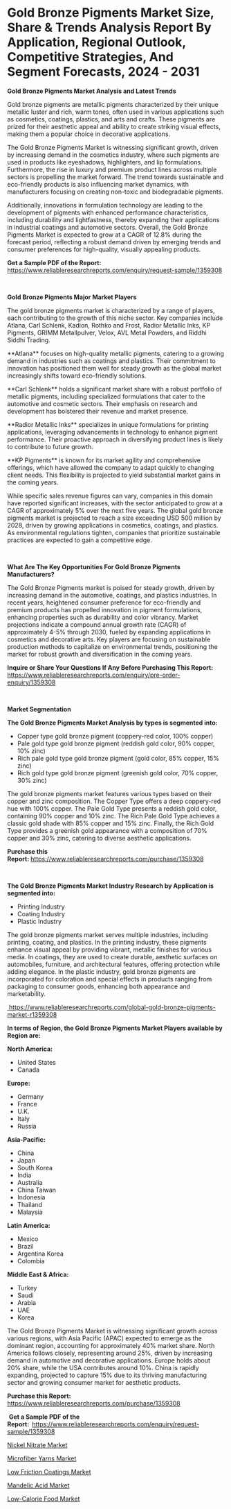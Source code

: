 <p><h1>Gold Bronze Pigments Market Size, Share & Trends Analysis Report By Application, Regional Outlook, Competitive Strategies, And Segment Forecasts, 2024 - 2031</h1></p><p><strong>Gold Bronze Pigments Market Analysis and Latest Trends</strong></p>
<p><p>Gold bronze pigments are metallic pigments characterized by their unique metallic luster and rich, warm tones, often used in various applications such as cosmetics, coatings, plastics, and arts and crafts. These pigments are prized for their aesthetic appeal and ability to create striking visual effects, making them a popular choice in decorative applications.</p><p>The Gold Bronze Pigments Market is witnessing significant growth, driven by increasing demand in the cosmetics industry, where such pigments are used in products like eyeshadows, highlighters, and lip formulations. Furthermore, the rise in luxury and premium product lines across multiple sectors is propelling the market forward. The trend towards sustainable and eco-friendly products is also influencing market dynamics, with manufacturers focusing on creating non-toxic and biodegradable pigments.</p><p>Additionally, innovations in formulation technology are leading to the development of pigments with enhanced performance characteristics, including durability and lightfastness, thereby expanding their applications in industrial coatings and automotive sectors. Overall, the Gold Bronze Pigments Market is expected to grow at a CAGR of 12.8% during the forecast period, reflecting a robust demand driven by emerging trends and consumer preferences for high-quality, visually appealing products.</p></p>
<p><strong>Get a Sample PDF of the Report:&nbsp;</strong> <a href="https://www.reliableresearchreports.com/enquiry/request-sample/1359308">https://www.reliableresearchreports.com/enquiry/request-sample/1359308</a></p>
<p>&nbsp;</p>
<p><strong>Gold Bronze Pigments Major Market Players</strong></p>
<p><p>The gold bronze pigments market is characterized by a range of players, each contributing to the growth of this niche sector. Key companies include Atlana, Carl Schlenk, Kadion, Rothko and Frost, Radior Metallic Inks, KP Pigments, GRIMM Metallpulver, Velox, AVL Metal Powders, and Riddhi Siddhi Trading.</p><p>**Atlana** focuses on high-quality metallic pigments, catering to a growing demand in industries such as coatings and plastics. Their commitment to innovation has positioned them well for steady growth as the global market increasingly shifts toward eco-friendly solutions.</p><p>**Carl Schlenk** holds a significant market share with a robust portfolio of metallic pigments, including specialized formulations that cater to the automotive and cosmetic sectors. Their emphasis on research and development has bolstered their revenue and market presence.</p><p>**Radior Metallic Inks** specializes in unique formulations for printing applications, leveraging advancements in technology to enhance pigment performance. Their proactive approach in diversifying product lines is likely to contribute to future growth.</p><p>**KP Pigments** is known for its market agility and comprehensive offerings, which have allowed the company to adapt quickly to changing client needs. This flexibility is projected to yield substantial market gains in the coming years.</p><p>While specific sales revenue figures can vary, companies in this domain have reported significant increases, with the sector anticipated to grow at a CAGR of approximately 5% over the next five years. The global gold bronze pigments market is projected to reach a size exceeding USD 500 million by 2028, driven by growing applications in cosmetics, coatings, and plastics. As environmental regulations tighten, companies that prioritize sustainable practices are expected to gain a competitive edge.</p></p>
<p>&nbsp;</p>
<p><strong>What Are The Key Opportunities For Gold Bronze Pigments Manufacturers?</strong></p>
<p><p>The Gold Bronze Pigments market is poised for steady growth, driven by increasing demand in the automotive, coatings, and plastics industries. In recent years, heightened consumer preference for eco-friendly and premium products has propelled innovation in pigment formulations, enhancing properties such as durability and color vibrancy. Market projections indicate a compound annual growth rate (CAGR) of approximately 4-5% through 2030, fueled by expanding applications in cosmetics and decorative arts. Key players are focusing on sustainable production methods to capitalize on environmental trends, positioning the market for robust growth and diversification in the coming years.</p></p>
<p><strong>Inquire or Share Your Questions If Any Before Purchasing This Report:</strong> <a href="https://www.reliableresearchreports.com/enquiry/pre-order-enquiry/1359308">https://www.reliableresearchreports.com/enquiry/pre-order-enquiry/1359308</a></p>
<p>&nbsp;</p>
<p><strong>Market Segmentation</strong></p>
<p><strong>The Gold Bronze Pigments Market Analysis by types is segmented into:</strong></p>
<p><ul><li>Copper type gold bronze pigment (coppery-red color, 100% copper)</li><li>Pale gold type gold bronze pigment (reddish gold color, 90% copper, 10% zinc)</li><li>Rich pale gold type gold bronze pigment (gold color, 85% copper, 15% zinc)</li><li>Rich gold type gold bronze pigment (greenish gold color, 70% copper, 30% zinc)</li></ul></p>
<p><p>The gold bronze pigments market features various types based on their copper and zinc composition. The Copper Type offers a deep coppery-red hue with 100% copper. The Pale Gold Type presents a reddish gold color, containing 90% copper and 10% zinc. The Rich Pale Gold Type achieves a classic gold shade with 85% copper and 15% zinc. Finally, the Rich Gold Type provides a greenish gold appearance with a composition of 70% copper and 30% zinc, catering to diverse aesthetic applications.</p></p>
<p><strong>Purchase this Report:&nbsp;</strong><a href="https://www.reliableresearchreports.com/purchase/1359308">https://www.reliableresearchreports.com/purchase/1359308</a></p>
<p>&nbsp;</p>
<p><strong>The Gold Bronze Pigments Market Industry Research by Application is segmented into:</strong></p>
<p><ul><li>Printing Industry</li><li>Coating Industry</li><li>Plastic Industry</li></ul></p>
<p><p>The gold bronze pigments market serves multiple industries, including printing, coating, and plastics. In the printing industry, these pigments enhance visual appeal by providing vibrant, metallic finishes for various media. In coatings, they are used to create durable, aesthetic surfaces on automobiles, furniture, and architectural features, offering protection while adding elegance. In the plastic industry, gold bronze pigments are incorporated for coloration and special effects in products ranging from packaging to consumer goods, enhancing both appearance and marketability.</p></p>
<p><a href="https://www.reliableresearchreports.com/global-gold-bronze-pigments-market-r1359308">&nbsp;https://www.reliableresearchreports.com/global-gold-bronze-pigments-market-r1359308</a></p>
<p><strong>In terms of Region, the Gold Bronze Pigments Market Players available by Region are:</strong></p>
<p>
    <p> <strong> North America: </strong>
        <ul>
            <li>United States</li>
            <li>Canada</li>
        </ul>
        </p> 
    <p> <strong> Europe: </strong>
        <ul>
            <li>Germany</li>
            <li>France</li>
            <li>U.K.</li>
            <li>Italy</li>
            <li>Russia</li>
        </ul>
        </p> 
    <p> <strong> Asia-Pacific: </strong>
        <ul>
            <li>China</li>
            <li>Japan</li>
            <li>South Korea</li>
            <li>India</li>
            <li>Australia</li>
            <li>China Taiwan</li>
            <li>Indonesia</li>
            <li>Thailand</li>
            <li>Malaysia</li>
        </ul>
        </p> 
    <p> <strong> Latin America: </strong>
        <ul>
            <li>Mexico</li>
            <li>Brazil</li>
            <li>Argentina Korea</li>
            <li>Colombia</li>
        </ul>
        </p> 
    <p> <strong> Middle East & Africa: </strong>
        <ul>
            <li>Turkey</li>
            <li>Saudi</li>
            <li>Arabia</li>
            <li>UAE</li>
            <li>Korea</li>
        </ul>
    </p>
    </p>
<p><p>The Gold Bronze Pigments Market is witnessing significant growth across various regions, with Asia Pacific (APAC) expected to emerge as the dominant region, accounting for approximately 40% market share. North America follows closely, representing around 25%, driven by increasing demand in automotive and decorative applications. Europe holds about 20% share, while the USA contributes around 10%. China is rapidly expanding, projected to capture 15% due to its thriving manufacturing sector and growing consumer market for aesthetic products.</p></p>
<p><strong>Purchase this Report: </strong><a href="https://www.reliableresearchreports.com/purchase/1359308">https://www.reliableresearchreports.com/purchase/1359308</a></p>
<p>&nbsp;<strong>Get a Sample PDF of the Report:&nbsp;&nbsp;</strong><a href="https://www.reliableresearchreports.com/enquiry/request-sample/1359308">https://www.reliableresearchreports.com/enquiry/request-sample/1359308</a></p>
<p><strong></strong></p>
<p><p><a href="https://www.linkedin.com/pulse/nickel-nitrate-market-essentials-key-players-demand-drivers-bmjmc?trackingId=fp%2BKAD10R7yB9AaVJTxvAA%3D%3D">Nickel Nitrate Market</a></p><p><a href="https://issuu.com/reportprime-2/docs/microfiber-yarns-market-size-2030.p_a54d46c5949a14">Microfiber Yarns Market</a></p><p><a href="https://issuu.com/reportprime-2/docs/low-friction-coatings-market-size-2_a3553cf1513f1d">Low Friction Coatings Market</a></p><p><a href="https://www.linkedin.com/pulse/global-mandelic-acid-market-sector-types-applications-player-jpamc?trackingId=Y8F70n4DSvCazHOHHISasg%3D%3D">Mandelic Acid Market</a></p><p><a href="https://github.com/lambertr3e8v/Market-Research-Report-List-1/blob/main/low-calorie-food-market.md">Low-Calorie Food Market</a></p></p>